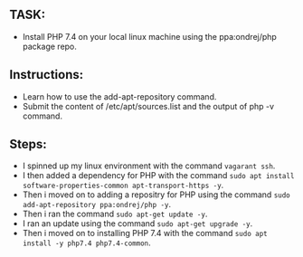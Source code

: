 ## TASK:
- Install PHP 7.4 on your local linux machine using the ppa:ondrej/php package repo.

## Instructions:
- Learn how to use the add-apt-repository command.
- Submit the content of /etc/apt/sources.list and the output of php -v command.

## Steps:
- I spinned up my linux environment with the command `vagarant ssh`.
- I then added a dependency for PHP with the command `sudo apt install software-properties-common apt-transport-https -y`.
- Then i moved on to adding a repositry for PHP using the command `sudo add-apt-repository ppa:ondrej/php -y`.
- Then i ran the command `sudo apt-get update -y`.
- I ran an update using the command `sudo apt-get upgrade -y`.
- Then i moved on to installing PHP 7.4 with the command `sudo apt install -y php7.4 php7.4-common`.
